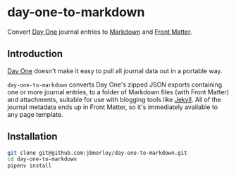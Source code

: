 # day-one-to-markdown

Convert [Day One](https://dayoneapp.com) journal entries to [Markdown](https://daringfireball.net/projects/markdown) and [Front Matter](https://jekyllrb.com/docs/front-matter/).

## Introduction

[Day One](https://dayoneapp.com) doesn't make it easy to pull all journal data out in a portable way.

`day-one-to-markdown` converts Day One's zipped JSON exports containing one or more journal entries, to a folder of Markdown files (with Front Matter) and attachments, suitable for use with blogging tools like [Jekyll](https://jekyllrb.com). All of the journal metadata ends up in Front Matter, so it's immediately available to any page template.

## Installation

```bash
git clone git@github.com:jbmorley/day-one-to-markdown.git
cd day-one-to-markdown
pipenv install
```

